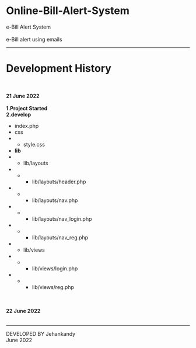 # Online-Bill-Alert-System
e-Bill Alert System  
<br>
e-Bill alert using emails


************************************************

# Development History<br>
<br>


<b>21 June 2022</b><br><br>
<b>1.Project Started<br></b>
<b>2.develop <br></b>
  - index.php <br>
  - css <br>
  - - style.css<br>
  - <b>lib</b> <br>
  - - lib/layouts <br>
  - - - lib/layouts/header.php<br>
  - - - lib/layouts/nav.php<br>
  - - - lib/layouts/nav_login.php<br>
  - - - lib/layouts/nav_reg.php<br>
  - - lib/views<br>
  - - - lib/views/login.php<br>
  - - - lib/views/reg.php<br>


<br><br>
<b>22 June 2022</b><br><br>




***********************************************


DEVELOPED BY Jehankandy<br>
June 2022
